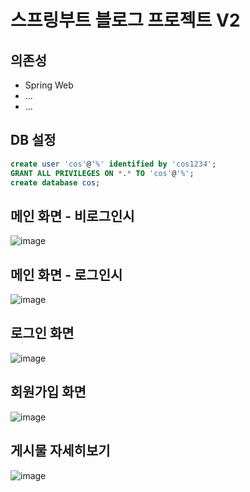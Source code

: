 # 스프링부트 블로그 프로젝트 V2

## 의존성
- Spring Web
- ...
- ...

## DB 설정

```sql
create user 'cos'@'%' identified by 'cos1234';
GRANT ALL PRIVILEGES ON *.* TO 'cos'@'%';
create database cos;
```

## 메인 화면 - 비로그인시
![image](https://user-images.githubusercontent.com/67215505/112586308-ecfc3400-8e3e-11eb-81eb-cce7275f1a85.png)

## 메인 화면 - 로그인시
![image](https://user-images.githubusercontent.com/67215505/112586409-1ae17880-8e3f-11eb-98f3-5afb7f343113.png)

## 로그인 화면
![image](https://user-images.githubusercontent.com/67215505/112586342-feddd700-8e3e-11eb-8d39-7c95cdc87503.png)

## 회원가입 화면
![image](https://user-images.githubusercontent.com/67215505/112586364-09986c00-8e3f-11eb-8e69-81d61b58a6ce.png)

## 게시물 자세히보기
![image](https://user-images.githubusercontent.com/67215505/112586460-30ef3900-8e3f-11eb-8e6c-ccd7353b9478.png)

